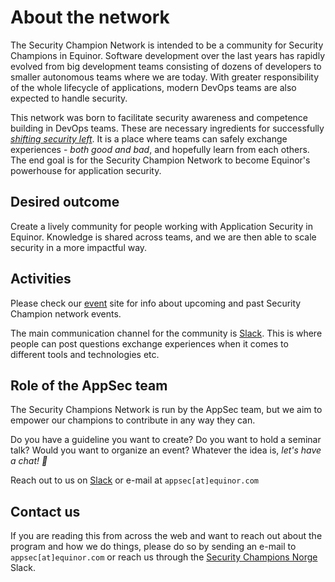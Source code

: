 # About the network

The Security Champion Network is intended to be a community for Security Champions in Equinor. Software development over the last years has rapidly evolved from big development teams consisting of dozens of developers to smaller autonomous teams where we are today. With greater responsibility of the whole lifecycle of applications, modern DevOps teams are also expected to handle security.

This network was born to facilitate security awareness and competence building in DevOps teams. These are necessary ingredients for successfully [_shifting security left_](https://snyk.io/learn/shift-left-security/). It is a place where teams can safely exchange experiences - _both good and bad_, and hopefully learn from each others. The end goal is for the Security Champion Network to become Equinor's powerhouse for application security.

## Desired outcome

Create a lively community for people working with Application Security in Equinor. Knowledge is shared across teams, and we are then able to scale security in a more impactful way.

## Activities

Please check our [event](./events/index.md) site for info about upcoming and past Security Champion network events.

The main communication channel for the community is [Slack](https://app.slack.com/client/T02JL00JU/CMM6FSW5V). This is where people can post questions exchange experiences when it comes to different tools and technologies etc.

## Role of the AppSec team

The Security Champions Network is run by the AppSec team, but we aim to empower our champions to contribute in any way they can.

Do you have a guideline you want to create? Do you want to hold a seminar talk? Would you want to organize an event? Whatever the idea is, _let's have a chat! 🤟_

Reach out to us on [Slack](https://app.slack.com/client/T02JL00JU/CMM6FSW5V) or e-mail at ``appsec[at]equinor.com``

## Contact us

If you are reading this from across the web and want to reach out about the program and how we do things, please do so by sending an e-mail to ``appsec[at]equinor.com`` or reach us through the [Security Champions Norge](https://security-champions-no.slack.com/) Slack.

